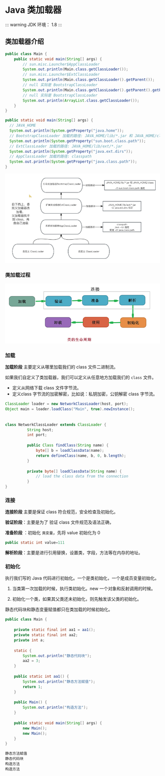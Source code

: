 # Java 类加载器

::: warning
JDK 环境：  1.8
:::



## 类加载器介绍

```java
public class Main {
    public static void main(String[] args) {
        // sun.misc.Launcher$AppClassLoader
        System.out.println(Main.class.getClassLoader());
        // sun.misc.Launcher$ExtClassLoader
        System.out.println(Main.class.getClassLoader().getParent());
        // null 实际是 BootstrapClassLoader
        System.out.println(Main.class.getClassLoader().getParent().getParent());
        // null 实际是 BootstrapClassLoader
        System.out.println(ArrayList.class.getClassLoader());
    }
}
```



```java
public static void main(String[] args) {
  // JAVA_HOME
  System.out.println(System.getProperty("java.home"));
  // BootstrapClassLoader 加载的路径: JAVA_HOME/lib/*.jar 和 JAVA_HOME/classes
  System.out.println(System.getProperty("sun.boot.class.path"));
  // ExtClassLoader 加载的路径: JAVA_HOME/lib/ext/*.jar
  System.out.println(System.getProperty("java.ext.dirs"));
  // AppClassLoader 加载的路径: classpath
  System.out.println(System.getProperty("java.class.path"));
}
```

![classloader](./class-loader.assets/classloader.png)





### 类加载过程

![Java类加载过程](./class-loader.assets/load-process.png)

### 加载

**加载阶段** 主要定义从哪里加载我们的 class 文件二进制流。

如果我们自定义了类加载器，我们可以定义从任意地方加载我们的 `class` 文件。

- 定义从网络下载 class 文件字节流。
- 定义class 字节流的加密解密，比如说：私钥加密，公钥解密 class 字节流。

```java
ClassLoader loader = new NetworkClassLoader(host, port);
Object main = loader.loadClass("Main", true).newInstance();


class NetworkClassLoader extends ClassLoader {
          String host;
          int port;
 
          public Class findClass(String name) {
              byte[] b = loadClassData(name);
              return defineClass(name, b, 0, b.length);
          }
 
          private byte[] loadClassData(String name) {
              // load the class data from the connection
          }
}
```

### 连接

**连接阶段** 主要是保证 class 符合规范，安全检查及初始化。

**验证阶段**：主要是为了 验证 class 文件规范及语法正确，

**准备阶段** ：初始化 `类变量`，先将 value 初始化为 0

```java
public static int value=111
```

**解析阶段**：主要是进行引用替换，设置类，字段，方法等在内存的地址。



### 初始化

执行我们写的 Java 代码进行初始化。一个是类初始化，一个是成员变量初始化。

1. 当类第一次加载的时候，执行类初始化。new 一个对象和反射调用的时候。

2. 初始化一个类，如果其父类还未初始化，则先触发该父类的初始化。

静态代码块和静态变量赋值都只在类加载的时候初始化。

```java
public class Main {

    private static final int aa1 = aa1();
    private static final int aa2;
    private int a;

    static {
        System.out.println("静态代码块");
        aa2 = 3;
    }

    public static int aa1() {
        System.out.println("静态方法赋值");
        return 1;
    }

    public Main() {
        System.out.println("构造方法");
    }

    public static void main(String[] args) {
        new Main();
        new Main();
    }
}
```



```
静态方法赋值
静态代码块
构造方法
构造方法
```

